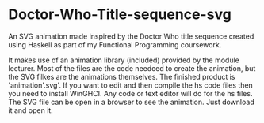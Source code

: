 # Doctor-Who-Title-sequence-svg
An SVG animation made inspired by the Doctor Who title sequence created using Haskell as part of my Functional Programming coursework.

It makes use of an animation library (included) provided by the module lecturer. 
Most of the files are the code needced to create the animation, but the SVG filkes are the animations themselves. 
The finished product is 'animation'.svg'.
If you want to edit and then compile the hs code files then you need to install WinGHCI. Any code or text editor will do for the hs files.
The SVG file can be open in a browser to see the animation. Just download it and open it.

